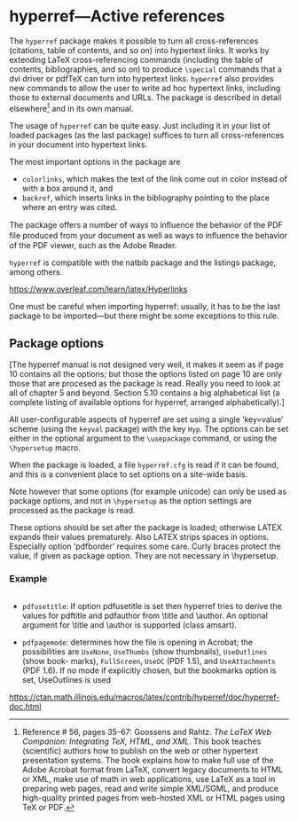 # hyperref—Active references
<!-- Mostly from Goossens section 2.4 Managing references, this subsection is 2.4.5 -->

The `hyperref` package makes it possible to turn all cross-references (citations, table of contents,
and so on) into hypertext links. It works by extending LaTeX cross-referencing commands
(including the table of contents, bibliographies, and so on) to produce `\special` commands that a
dvi driver or pdfTeX can turn into hypertext links. `hyperref` also provides new commands to allow
the user to write ad hoc hypertext links, including those to external documents and URLs. The
package is described in detail elsewhere[^elsewhere] and in its own manual.

The usage of `hyperref` can be quite easy. Just including it in your list of loaded packages (as the
last package) suffices to turn all cross-references in your document into hypertext links. 

The most important options in the package are

* `colorlinks`, which makes the text of the link come out in color instead of with a box around it,
  and 
* `backref`, which inserts links in the bibliography pointing to the place where an entry was cited. 

The package offers a number of ways to inﬂuence the behavior of the PDF file produced from your
document as well as ways to inﬂuence the behavior of the PDF viewer, such as the Adobe Reader.

`hyperref` is compatible with the natbib package and the listings package, among others. 

[^elsewhere]: Reference # 56, pages 35–67: Goossens and Rahtz. *The LaTeX Web Companion: Integrating
TeX, HTML, and XML*. This book teaches (scientific) authors how to publish on the web or other
hypertext presentation systems. The book explains how to make full use of the Adobe Acrobat format
from LaTeX, convert legacy documents to HTML or XML, make use of math in web applications, use
LaTeX as a tool in preparing web pages, read and write simple XML/SGML, and produce high-quality
printed pages from web-hosted XML or HTML pages using TeX or PDF.


<!-- ≈≈≈≈≈≈≈≈≈≈≈≈≈≈≈≈≈≈≈≈≈≈≈≈≈≈≈≈≈≈≈≈≈≈≈≈≈≈≈≈≈≈≈***≈≈≈≈≈≈≈≈≈≈≈≈≈≈≈≈≈≈≈≈≈≈≈≈≈≈≈≈≈≈≈≈≈≈≈≈≈≈≈≈≈≈≈≈≈ -->

https://www.overleaf.com/learn/latex/Hyperlinks

One must be careful when importing hyperref: usually, it has to be the last package to be imported—but there might be some exceptions to this rule. 

<!-- from official reference -->

## Package options

[The hyperref manual is not designed very well, it makes it seem as if page 10 contains all the
options; but those the options listed on page 10 are only those that are procesed as the package is
read. Really you need to look at all of chapter 5 and beyond. Section 5.10 contains a big
alphabetical list (a complete listing of available options for hyperref, arranged
alphabetically).]

All user-configurable aspects of hyperref are set using a single ‘key=value’ scheme (using the `keyval` package) with the key `Hyp`. The options can be set either in the optional argument to the `\usepackage` command, or using the `\hypersetup` macro. 

When the package is loaded, a file `hyperref.cfg` is read if it can be found, and this is a convenient place to set options on a site-wide basis. 

Note however that some options (for example unicode) can only be used as package options, and not in `\hypersetup` as the option settings are processed as the package is read. 

These options should be set after the package is loaded; otherwise LATEX expands their values prematurely. Also LATEX strips spaces in options. Especially option ‘pdfborder’ requires some care. Curly braces protect the value, if given as package option. They are not necessary in \hypersetup.



### Example

```latex


```

* `pdfusetitle`: If option pdfusetitle is set then hyperref tries to derive the values for pdftitle and pdfauthor from \title and \author. An optional argument for \title and \author is supported (class amsart).

* `pdfpagemode`: determines how the file is opening in Acrobat; the possibilities are `UseNone`, `UseThumbs` (show thumbnails), `UseOutlines` (show book- marks), `FullScreen`, `UseOC` (PDF 1.5), and `UseAttachments` (PDF 1.6). If no mode if explicitly chosen, but the bookmarks option is set, UseOutlines is used


<!-- not sure this worked -->
<!-- * `pdfpagelabels`: Page labels are essentially a way to assign user-friendly names or numbers to pages or page ranges in a PDF document. -->


<!-- forum question -->
<!-- https://latex.org/forum/viewtopic.php?t=1135 -->

<!-- official reference -->
https://ctan.math.illinois.edu/macros/latex/contrib/hyperref/doc/hyperref-doc.html

